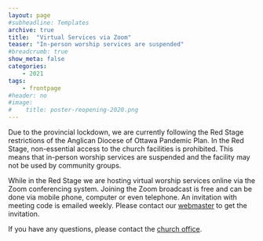 ```yaml
---
layout: page
#subheadline: Templates
archive: true
title:  "Virtual Services via Zoom"
teaser: "In-person worship services are suspended"
#breadcrumb: true
show_meta: false
categories:
    - 2021
tags:
    - frontpage
#header: no
#image:
#    title: poster-reopening-2020.png
---
```

Due to the provincial lockdown, we are currently following the Red Stage restrictions of the Anglican Diocese of Ottawa Pandemic Plan.  In the Red Stage, non-essential access to the church facilities is prohibited.  This means that in-person worship services are suspended and the facility may not be used by community groups.  

While in the Red Stage we are hosting virtual worship services online via the Zoom conferencing system.  Joining the Zoom broadcast is free and can be done via mobile phone, computer or even telephone.  An invitation with meeting code is emailed weekly.  Please contact our [webmaster][2] to get the invitation.  

If you have any questions, please contact the [church office][1].

 [1]: mailto:admin@stcolumbaottawa.ca
 [2]: mailto:webmaster@stcolumbaottawa.ca

